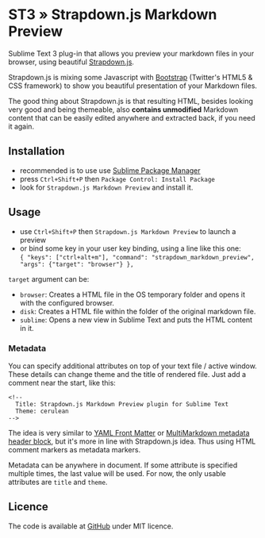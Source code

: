 ST3 » Strapdown.js Markdown Preview
===================================

Sublime Text 3 plug-in that allows you preview your markdown files in
your browser, using beautiful [Strapdown.js](http://strapdownjs.com/).

Strapdown.js is mixing some Javascript with
[Bootstrap](http://twitter.github.com/bootstrap/) (Twitter's HTML5 & CSS
framework) to show you beautiful presentation of your Markdown files.

The good thing about Strapdown.js is that resulting HTML, besides
looking very good and being themeable, also **contains unmodified**
Markdown content that can be easily edited anywhere and extracted back,
if you need it again.

## Installation

 - recommended is to use use [Sublime Package
   Manager](http://wbond.net/sublime_packages/package_control#Features)
 - press `Ctrl+Shift+P` then `Package Control: Install Package`
 - look for `Strapdown.js Markdown Preview` and install it.

## Usage

 - use `Ctrl+Shift+P` then `Strapdown.js Markdown Preview` to launch a
   preview
 - or bind some key in your user key binding, using a line like this
   one:  
   `{ "keys": ["ctrl+alt+m"], "command": "strapdown_markdown_preview", "args": {"target": "browser"} },`

`target` argument can be:

* `browser`: Creates a HTML file in the OS temporary folder and opens it with the configured browser.
* `disk`: Creates a HTML file within the folder of the original markdown file.
* `sublime`: Opens a new view in Sublime Text and puts the HTML content in it.

### Metadata


You can specify additional attributes on top of your text file / active
window. These details can change theme and the title of rendered file.
Just add a comment near the start, like this:

```
<!--
  Title: Strapdown.js Markdown Preview plugin for Sublime Text
  Theme: cerulean
-->
```

The idea is very similar to [YAML Front Matter][yamlfront] or
[MultiMarkdown metadata header block][mmeta], but it's more in line with
Strapdown.js idea. Thus using HTML comment markers as metadata markers.

Metadata can be anywhere in document. If some attribute is specified
multiple times, the last value will be used. For now, the only usable
attributes are `title` and `theme`.

[yamlfront]: https://github.com/mojombo/jekyll/wiki/YAML-Front-Matter
[mmeta]: https://github.com/fletcher/MultiMarkdown/wiki/MultiMarkdown-Syntax-Guide#metadata

## Licence

The code is available at
[GitHub](https://github.com/michfield/StrapdownPreview) under MIT
licence.


